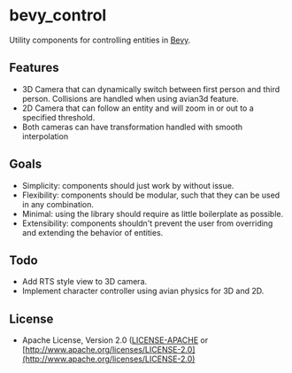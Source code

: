 # bevy_control
Utility components for controlling entities in [Bevy](https://bevyengine.org).

## Features
- 3D Camera that can dynamically switch between first person and third person. Collisions are handled when using avian3d feature.
- 2D Camera that can follow an entity and will zoom in or out to a specified threshold.
- Both cameras can have transformation handled with smooth interpolation

## Goals
- Simplicity: components should just work by without issue.
- Flexibility: components should be modular, such that they can be used in any combination.
- Minimal: using the library should require as little boilerplate as possible.
- Extensibility: components shouldn't prevent the user from overriding and extending the behavior of entities.

## Todo
- Add RTS style view to 3D camera.
- Implement character controller using avian physics for 3D and 2D.

## License
* Apache License, Version 2.0 ([LICENSE-APACHE](LICENSE-APACHE) or [http://www.apache.org/licenses/LICENSE-2.0](http://www.apache.org/licenses/LICENSE-2.0)
